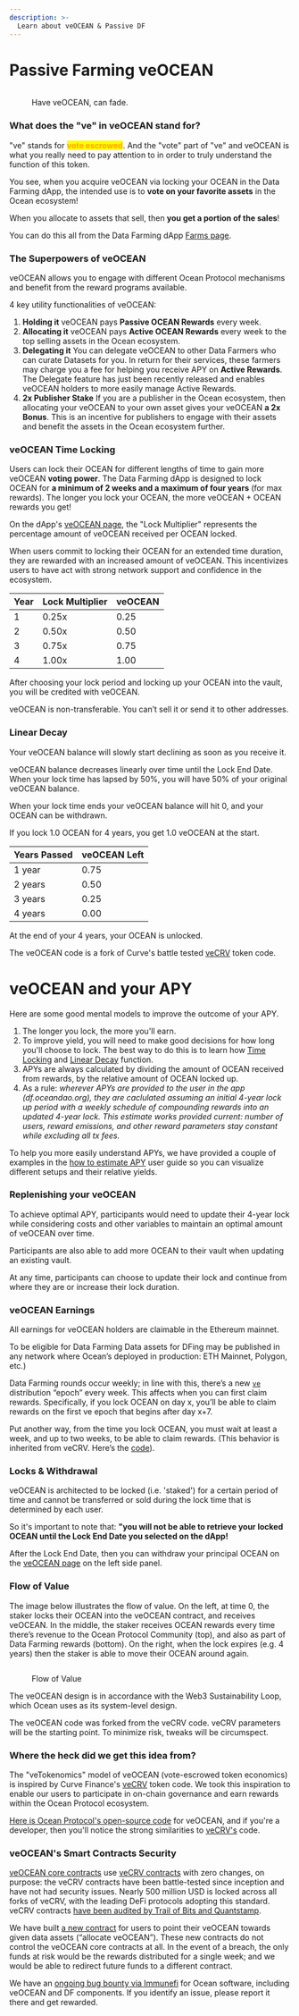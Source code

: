```yaml
---
description: >-
  Learn about veOCEAN & Passive DF
---
```


# Passive Farming veOCEAN

<figure><img src="../.gitbook/assets/gif/aquaman-fade.gif" alt=""><figcaption><p>Have veOCEAN, can fade.</p></figcaption></figure>

### What does the "ve" in veOCEAN stand for?

"ve" stands for <mark style="color:orange;">**vote escrowed**</mark>. And the "vote" part of "ve" and veOCEAN is what you really need to pay attention to in order to truly understand the function of this token.

You see, when you acquire veOCEAN via locking your OCEAN in the Data Farming dApp, the intended use is to **vote on your favorite assets** in the Ocean ecosystem!

When you allocate to assets that sell, then **you get a portion of the sales**!

You can do this all from the Data Farming dApp [Farms page](https://df.oceandao.org/volume-df).

### The Superpowers of veOCEAN

veOCEAN allows you to engage with different Ocean Protocol mechanisms and benefit from the reward programs available.

4 key utility functionalities of veOCEAN:

1. **Holding it** veOCEAN pays **Passive OCEAN Rewards** every week.
2. **Allocating it** veOCEAN pays **Active OCEAN Rewards** every week to the top selling assets in the Ocean ecosystem.
3. **Delegating it** You can delegate veOCEAN to other Data Farmers who can curate Datasets for you. In return for their services, these farmers may charge you a fee for helping you receive APY on **Active Rewards**. The Delegate feature has just been recently released and enables veOCEAN holders to more easily manage Active Rewards.
4. **2x Publisher Stake** If you are a publisher in the Ocean ecosystem, then allocating your veOCEAN to your own asset gives your veOCEAN **a 2x Bonus**. This is an incentive for publishers to engage with their assets and benefit the assets in the Ocean ecosystem further.

### veOCEAN Time Locking

Users can lock their OCEAN for different lengths of time to gain more veOCEAN **voting power**. The Data Farming dApp is designed to lock OCEAN for **a minimum of 2 weeks and a maximum of four years** (for max rewards). The longer you lock your OCEAN, the more veOCEAN + OCEAN rewards you get!

On the dApp's [veOCEAN page](https://df.oceandao.org/veocean), the "Lock Multiplier" represents the percentage amount of veOCEAN received per OCEAN locked.

When users commit to locking their OCEAN for an extended time duration, they are rewarded with an increased amount of veOCEAN. This incentivizes users to have act with strong network support and confidence in the ecosystem.

| Year | Lock Multiplier | veOCEAN |
| ---- | --------------- | ------- |
| 1    | 0.25x           | 0.25    |
| 2    | 0.50x           | 0.50    |
| 3    | 0.75x           | 0.75    |
| 4    | 1.00x           | 1.00    |

After choosing your lock period and locking up your OCEAN into the vault, you will be credited with veOCEAN.

veOCEAN is non-transferable. You can’t sell it or send it to other addresses.

### Linear Decay

Your veOCEAN balance will slowly start declining as soon as you receive it.

veOCEAN balance decreases linearly over time until the Lock End Date. When your lock time has lapsed by 50%, you will have 50% of your original veOCEAN balance.

When your lock time ends your veOCEAN balance will hit 0, and your OCEAN can be withdrawn.

If you lock 1.0 OCEAN for 4 years, you get 1.0 veOCEAN at the start.

| Years Passed | veOCEAN Left |
| ------------ | ------------ |
| 1 year       | 0.75         |
| 2 years      | 0.50         |
| 3 years      | 0.25         |
| 4 years      | 0.00         |

At the end of your 4 years, your OCEAN is unlocked.

The veOCEAN code is a fork of Curve's battle tested [veCRV](https://curve.readthedocs.io/dao-vecrv.html) token code.

# veOCEAN and your APY

Here are some good mental models to improve the outcome of your APY.
1. The longer you lock, the more you'll earn.
1. To improve yield, you will need to make good decisions for how long you'll choose to lock. The best way to do this is to learn how [Time Locking](#veocean-time-locking) and [Linear Decay](#linear-decay) function.
1. APYs are always calculated by dividing the amount of OCEAN received from rewards, by the relative amount of OCEAN locked up.
1. As a rule: _wherever APYs are provided to the user in the app (df.oceandao.org), they are caclulated assuming an initial 4-year lock up period with a weekly schedule of compounding rewards into an updated 4-year lock. This estimate works provided current: number of users, reward emissions, and other reward parameters stay constant while excluding all tx fees._

To help you more easily understand APYs, we have provided a couple of examples in the [how to estimate APY](user-guides/how-to-estimate-apy.md) user guide so you can visualize different setups and their relative yields.

### Replenishing your veOCEAN

To achieve optimal APY, participants would need to update their 4-year lock while considering costs and other variables to maintain an optimal amount of veOCEAN over time.

Participants are also able to add more OCEAN to their vault when updating an existing vault.

At any time, participants can choose to update their lock and continue from where they are or increase their lock duration.

### veOCEAN Earnings

All earnings for veOCEAN holders are claimable in the Ethereum mainnet.  

To be eligible for Data Farming Data assets for DFing may be published in any network where Ocean’s deployed in production: ETH Mainnet, Polygon, etc.)

Data Farming rounds occur weekly; in line with this, there’s a new [`ve`](https://github.com/oceanprotocol/df-py/tree/main/contracts/ve) distribution “epoch” every week. This affects when you can first claim rewards. Specifically, if you lock OCEAN on day x, you’ll be able to claim rewards on the first ve epoch that begins after day x+7.  

Put another way, from the time you lock OCEAN, you must wait at least a week, and up to two weeks, to be able to claim rewards. (This behavior is inherited from veCRV. Here’s the [code](https://github.com/oceanprotocol/df-py/tree/main/contracts/ve)).  

### Locks & Withdrawal

veOCEAN is architected to be locked (i.e. 'staked') for a certain period of time and cannot be transferred or sold during the lock time that is determined by each user.

So it's important to note that: **"you will not be able to retrieve your locked OCEAN until the Lock End Date you selected on the dApp!**

After the Lock End Date, then you can withdraw your principal OCEAN on the [veOCEAN page](https://df.oceandao.org/veocean) on the left side panel.

### Flow of Value

The image below illustrates the flow of value. On the left, at time 0, the staker locks their OCEAN into the veOCEAN contract, and receives veOCEAN. In the middle, the staker receives OCEAN rewards every time there’s revenue to the Ocean Protocol Community (top), and also as part of Data Farming rewards (bottom). On the right, when the lock expires (e.g. 4 years) then the staker is able to move their OCEAN around again.

<figure><img src="../.gitbook/assets/data-farming/flow_of_value.png" alt=""><figcaption><p>Flow of Value</p></figcaption></figure>

The veOCEAN design is in accordance with the Web3 Sustainability Loop, which Ocean uses as its system-level design.

The veOCEAN code was forked from the veCRV code. veCRV parameters will be the starting point. To minimize risk, tweaks will be circumspect.

### Where the heck did we get this idea from?

The "veTokenomics" model of veOCEAN (vote-escrowed token economics) is inspired by Curve Finance's [veCRV](https://curve.readthedocs.io/dao-fees.html) token code. We took this inspiration to enable our users to participate in on-chain governance and earn rewards within the Ocean Protocol ecosystem.

[Here is Ocean Protocol's open-source code](https://github.com/oceanprotocol/contracts/blob/main/contracts/ve/veFeeDistributor.vy#L240-L256) for veOCEAN, and if you're a developer, then you'll notice the strong similarities to [veCRV's](https://curve.readthedocs.io/dao-fees.html) code.

### veOCEAN's Smart Contracts Security

[veOCEAN core contracts](https://github.com/oceanprotocol/contracts/tree/main/contracts/ve) use [veCRV contracts](https://curve.readthedocs.io/dao-vecrv.html) with zero changes, on purpose: the veCRV contracts have been battle-tested since inception and have not had security issues. Nearly 500 million USD is locked across all forks of veCRV, with the leading DeFi protocols adopting this standard. veCRV contracts [have been audited by Trail of Bits and Quantstamp](https://github.com/curvefi/curve-dao-contracts#audits-and-security).

We have built [a new contract](https://github.com/oceanprotocol/contracts/blob/main/contracts/ve/veAllocate.sol) for users to point their veOCEAN towards given data assets (“allocate veOCEAN”). These new contracts do not control the veOCEAN core contracts at all. In the event of a breach, the only funds at risk would be the rewards distributed for a single week; and we would be able to redirect future funds to a different contract.

We have an [ongoing bug bounty via Immunefi](https://immunefi.com/bounty/oceanprotocol/) for Ocean software, including veOCEAN and DF components. If you identify an issue, please report it there and get rewarded.
